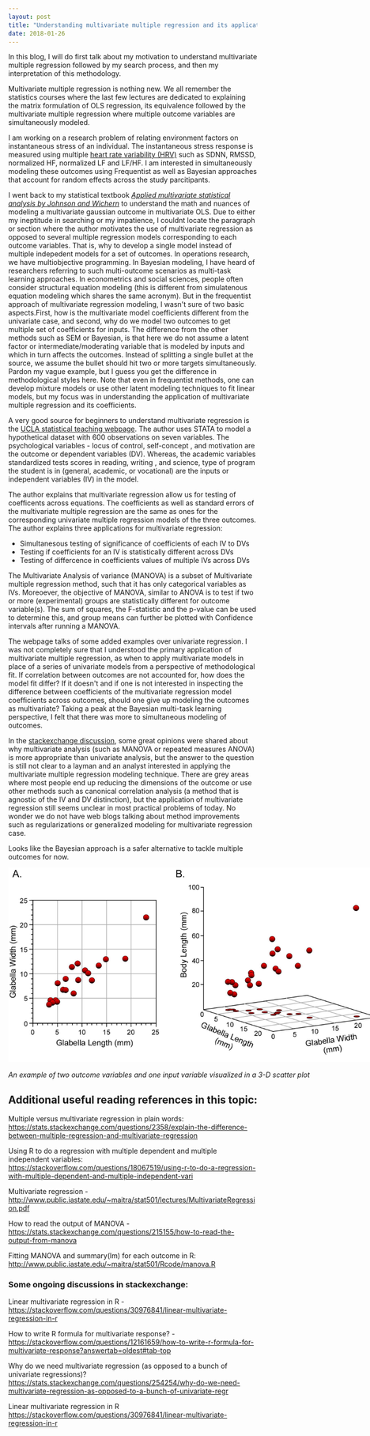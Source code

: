 ```yaml
---
layout: post
title: "Understanding multivariate multiple regression and its application"
date: 2018-01-26
---
```


In this blog, I will do first  talk about my motivation to understand multivariate multiple regression followed by my search process, and then my interpretation of this methodology.

Multivariate multiple regression is nothing new. We all remember the statistics courses where the last few lectures are dedicated to explaining the matrix formulation of OLS regression, its equivalence followed by the multivariate multiple regression where multiple outcome variables are simultaneously modeled.

I am working on a research problem of relating environment factors on instantaneous stress of an individual. The instantaneous stress response is measured using multiple [heart rate variability (HRV)](https://en.wikipedia.org/wiki/Heart_rate_variability) such as SDNN, RMSSD, normalized HF, normalized LF and LF/HF. I am interested in simultaneously modeling these outcomes using Frequentist as well as Bayesian approaches that account for random effects across the study parcitipants. 

I went back to my statistical textbook [_Applied multivariate statistical analysis by Johnson and Wichern_](https://www.pearson.com/us/higher-education/program/Johnson-Applied-Multivariate-Statistical-Analysis-6th-Edition/PGM274834.html) to understand the math and nuances of modeling a multivariate gaussian outcome in multivariate OLS. Due to either my ineptitude in searching or my impatience, I couldnt locate the paragraph or section where the author motivates the use of multivariate regression as opposed to several multiple regression models corresponding to each outcome variables. That is, why to develop a single model instead of multiple indepedent models for a set of outcomes. In operations research, we have multiobjective programming. In Bayesian modeling, I have heard of researchers referring to such multi-outcome scenarios as multi-task learning approaches. In econometrics and social sciences, people often consider structural equation modeling (this is different from simulatenous equation modeling which shares the same acronym). But in the frequentist approach of multivariate regression modeling, I wasn't sure of two basic aspects.First, how is the multivariate model coefficients different from the univariate case, and second, why do we model two outcomes to get multiple set of coefficients for inputs. The difference from the other methods such as SEM or Bayesian, is that here we do not assume a latent factor or intermediate/moderating variable that is modeled by inputs and which in turn affects the outcomes. Instead of splitting a single bullet at the source, we assume the bullet should hit two or more targets simultaneously. Pardon my vague example, but I guess you get the difference in methodological styles here. Note that even in frequentist methods, one can develop mixture models or use other latent modeling techniques to fit linear models, but my focus was in understanding the application of multivariate multiple regression and its coefficients.

A very good source for beginners to understand multivariate regression is the [UCLA statistical teaching webpage](https://stats.idre.ucla.edu/stata/dae/multivariate-regression-analysis/). The author uses STATA to model a hypothetical dataset with 600 observations on seven variables. The psychological variables - locus of control, self-concept , and motivation are the outcome or dependent variables (DV). Whereas, the academic variables standardized tests scores in reading, writing , and science, type of program the student is in (general, academic, or vocational) are the inputs or independent variables (IV) in the model.

The author explains that multivariate regression allow us for testing of coefficents across equations. The coefficients as  well as standard errors of the multivariate multiple regression are the same as ones for the corresponding univariate multiple regression models of the three outcomes. The author explains three applications for multivariate regression:

* Simultanesous testing of significance of coefficients of each IV to DVs
* Testing if coefficients for an IV is statistically different across DVs
* Testing of differcence in coefficients values of multiple IVs across DVs

The Multivariate Analysis of variance (MANOVA) is a subset of Multivariate multiple regression method, such that it has only categorical variables as IVs. Moreoever, the objective of MANOVA, similar to ANOVA is to test if two or more (experimental) groups are statistically different for outcome variable(s). The sum of squares, the F-statistic and the p-value can be used to determine this, and group means can further be plotted with Confidence intervals after running a MANOVA.

The webpage talks of some added examples over univariate regression. I was not completely sure that I understood the primary application of multivariate multiple regression, as when to apply multivariate models in place of a series of univariate models from a perspective of methodological fit. If correlation between outcomes are not accounted for, how does the model fit differ? If it doesn't and if one is not interested in inspecting the difference between coefficients of the multivariate regression model coefficients across outcomes, should one give up modeling the outcomes as multivariate? Taking a peak at the Bayesian multi-task learning perspective, I felt that there was more to simultaneous modeling of outcomes. 

In the [stackexchange discussion](https://stats.stackexchange.com/questions/254254/why-do-we-need-multivariate-regression-as-opposed-to-a-bunch-of-univariate-regr), some great opinions were shared about why multivariate analysis (such as MANOVA or repeated measures ANOVA) is more appropriate than univariate analysis, but the answer to the question is still not clear to a layman and an analyst interested in applying the multivariate multiple regression modeling technique. There are grey areas where most people end up reducing the dimensions of the outcome or use other methods such as canonical correlation analysis (a method that is agnostic of the IV and DV distinction), but the application of multivariate regression still seems unclear in most practical problems of today. No wonder we do not have web blogs talking about method improvements such as regularizations or generalized modeling for multivariate regression case. 

Looks like the Bayesian approach is a safer alternative to tackle multiple outcomes for now. 

<div class="wp-caption aligncenter" style="width: 755px; border: 0;">
  <p>
    <img class="aligncenter" src="https://github.com/kartucson/kartucson.github.io/blob/master/images/multivariate_image2.jpg" alt="File:multivariate_image2.jpg" />
  </p>
  
  <p class="wp-caption-text">
    <em> An example of two outcome variables and one input variable visualized in a 3-D scatter plot </em>
  </p>
</div>
  

## Additional useful reading references in this topic:

Multiple versus multivariate regression in plain words: https://stats.stackexchange.com/questions/2358/explain-the-difference-between-multiple-regression-and-multivariate-regression

Using R to do a regression with multiple dependent and multiple independent variables:
https://stackoverflow.com/questions/18067519/using-r-to-do-a-regression-with-multiple-dependent-and-multiple-independent-vari

Multivariate regression - http://www.public.iastate.edu/~maitra/stat501/lectures/MultivariateRegression.pdf

How to read the output of MANOVA - https://stats.stackexchange.com/questions/215155/how-to-read-the-output-from-manova

Fitting MANOVA and summary(lm) for each outcome in R: http://www.public.iastate.edu/~maitra/stat501/Rcode/manova.R

### Some ongoing discussions in stackexchange: 

Linear multivariate regression in R - https://stackoverflow.com/questions/30976841/linear-multivariate-regression-in-r 

How to write R formula for multivariate response? -        https://stackoverflow.com/questions/12161659/how-to-write-r-formula-for-multivariate-response?answertab=oldest#tab-top

Why do we need multivariate regression (as opposed to a bunch of univariate regressions)?
https://stats.stackexchange.com/questions/254254/why-do-we-need-multivariate-regression-as-opposed-to-a-bunch-of-univariate-regr

Linear multivariate regression in R
https://stackoverflow.com/questions/30976841/linear-multivariate-regression-in-r
       


